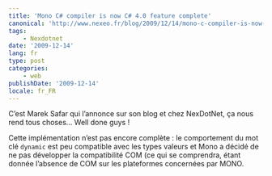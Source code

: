 ```yaml
---
title: 'Mono C# compiler is now C# 4.0 feature complete'
canonical: 'http://www.nexeo.fr/blog/2009/12/14/mono-c-compiler-is-now-c-4-0-feature-complete/'
tags:
    - Nexdotnet
date: '2009-12-14'
lang: fr
type: post
categories:
    - web
publishDate: '2009-12-14'
locale: fr_FR
---
```


C’est Marek Safar qui l’annonce sur son blog et chez NexDotNet, ça nous rend tous choses… <span lang="en">Well done guys</span> !

Cette implémentation n’est pas encore complète : le comportement du mot clé `dynamic` est peu compatible avec les types valeurs et Mono a décidé de ne pas développer la compatibilité COM (ce qui se comprendra, étant donnée l’absence de COM sur les plateformes concernées par MONO.
